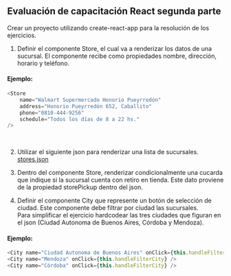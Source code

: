 ## Evaluación de capacitación React segunda parte

Crear un proyecto utilizando create-react-app para la resolución de los ejercicios.

1. Definir el componente Store, el cual va a renderizar los datos de una sucursal. El componente recibe como propiedades nombre, dirección, horario y teléfono.  
#### Ejemplo:

```js
<Store
	name="Walmart Supermercado Honorio Pueyrredón"
	address="Honorio Pueyrredón 652, Caballito"
	phone="0810-444-9256"
	schedule="Todos los días de 8 a 22 hs."
/>
```
&nbsp;

2. Utilizar el siguiente json para renderizar una lista de sucursales. [stores.json](https://github.com/spernigotti/capacitaciones/tree/master/react-segunda-parte/stores.json)
&nbsp;

3. Dentro del componente Store, renderizar condicionalmente una cucarda que indique si la sucursal cuenta con retiro en tienda. Este dato proviene de la propiedad storePickup dentro del json.
&nbsp;

4. Definir el componente City que represente un botón de selección de ciudad. Este componente debe filtrar por ciudad las sucursales.  
Para simplificar el ejercicio hardcodear las tres ciudades que figuran en el json (Ciudad Autonoma de Buenos Aires, Córdoba y Mendoza).  
#### Ejemplo:
```js
<City name="Ciudad Autonoma de Buenos Aires" onClick={this.handleFilterCity} />
<City name="Mendoza" onClick={this.handleFilterCity} />
<City name="Córdoba" onClick={this.handleFilterCity} />
```
